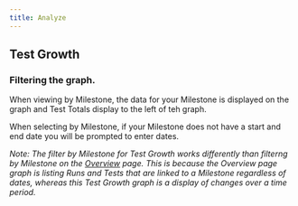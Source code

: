 ```yaml
---
title: Analyze
---
```




## Test Growth




### Filtering the graph.

When viewing by Milestone, the data for your Milestone is displayed on the graph and Test Totals display to the left of teh graph.

When selecting by Milestone, if your Milestone does not have a start and end date you will be prompted to enter dates. 

*Note: The filter by Milestone for Test Growth works differently than filterng by Milestone on the [Overview](Overview) page. This is because the Overview page graph is listing Runs and Tests that are linked to a Milestone regardless of dates, whereas this Test Growth graph is a display of changes over a time period.*
